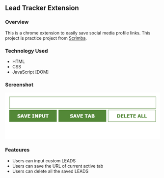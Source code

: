 ## Lead Tracker Extension

### Overview
This is a chrome extension to easily save social media profile links. This project is practice project from [Scrimba](https://scrimba.com/learn/learnjavascript/deploying-the-chrome-extension-coa574dda96a591412a8b7cff).

### Technology Used
- HTML
- CSS
- JavaScript [DOM]

### Screenshot

![](./Screenshots/Screenshot1.png)

### Feateures 
- Users can input custom LEADS
- Users can save the URL of current active tab
- Users can delete all the saved LEADS